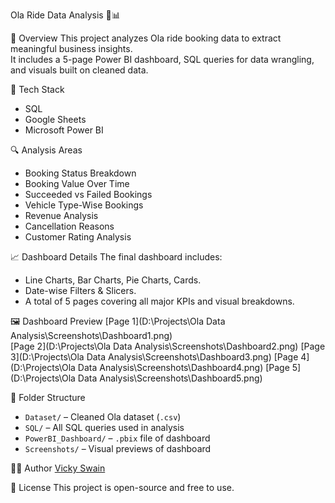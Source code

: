 Ola Ride Data Analysis 🚗📊

📌 Overview
This project analyzes Ola ride booking data to extract meaningful business insights.  
It includes a 5-page Power BI dashboard, SQL queries for data wrangling, and visuals built on cleaned data.

🧰 Tech Stack
- SQL
- Google Sheets
- Microsoft Power BI

🔍 Analysis Areas
- Booking Status Breakdown
- Booking Value Over Time
- Succeeded vs Failed Bookings
- Vehicle Type-Wise Bookings
- Revenue Analysis
- Cancellation Reasons
- Customer Rating Analysis

📈 Dashboard Details
The final dashboard includes:
- Line Charts, Bar Charts, Pie Charts, Cards.
- Date-wise Filters & Slicers.
- A total of 5 pages covering all major KPIs and visual breakdowns.

🖼️ Dashboard Preview
[Page 1](D:\Projects\Ola Data Analysis\Screenshots\Dashboard1.png)  
[Page 2](D:\Projects\Ola Data Analysis\Screenshots\Dashboard2.png)
[Page 3](D:\Projects\Ola Data Analysis\Screenshots\Dashboard3.png)
[Page 4](D:\Projects\Ola Data Analysis\Screenshots\Dashboard4.png)
[Page 5](D:\Projects\Ola Data Analysis\Screenshots\Dashboard5.png)

📁 Folder Structure
- `Dataset/` – Cleaned Ola dataset (`.csv`)
- `SQL/` – All SQL queries used in analysis
- `PowerBI_Dashboard/` – `.pbix` file of dashboard
- `Screenshots/` – Visual previews of dashboard

🙋‍♂️ Author
[Vicky Swain](https://www.linkedin.com/in/vicky-swain-b8a93b327/)

📝 License
This project is open-source and free to use.
